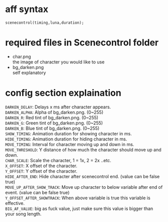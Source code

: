 # aff syntax  
`scenecontrol(timing,luna,duration);`  
# required files in Scenecontrol folder  
- char.png  
the image of character you would like to use  
- bg_darken.png  
self explanatory  
# config section explaination  
`DARKEN_DELAY`: Delays x ms after character appears.  
`DARKEN_ALPHA`: Alpha of bg_darken.png. (0\~255)  
`DARKEN_R`: Red tint of bg_darken.png. (0\~255)  
`DARKEN_G`: Green tint of bg_darken.png. (0\~255)  
`DARKEN_B`: Blue tint of bg_darken.png. (0\~255)  
`SHOW_TIMING`: Animation duration for showing character in ms.  
`HIDE_TIMING`: Animation duration for hiding character in ms.  
`MOVE_TIMING`: Interval for character moving up and down in ms.  
`MOVE_THRESHOLD`: Y distance of how much the character should move up and down.  
`CHAR_SCALE`: Scale the character, 1 = 1x, 2 = 2x ..etc.  
`X_OFFSET`: X offset of the character.  
`Y_OFFSET`: Y offset of the character.  
`HIDE_AFTER_END`: Hide character after scenecontrol end. (value can be false true)  
`MOVE_UP_AFTER_SHOW_TRACK`: Move up character to below variable after end of event. (value can be false true)  
`Y_OFFSET_AFTER_SHOWTRACK`: When above variable is true this variable is effective.  
`BIG_AF_VALUE`: big as fuck value, just make sure this value is bigger than your song length.  
